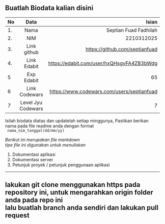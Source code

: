 **Buatlah Biodata kalian disini** <br />
----------------------------------------
|No | Data  | Isian|
|---|:-------:|------:|
|1. |Nama     |Septian Fuad Fadhilah       |
|2.| NIM        |2210312025       |
|3. |Link github |  https://github.com/septianfuad  |
|4.| Link Edabit | https://edabit.com/user/hxQHsgvFA4ZB3bWdg     |
|5|Exp Edabit   |  65     |
|6| Link Codewars|    https://www.codewars.com/users/septianfuad  |
|7| Level Jyu Codewars| 7 |

Isilah biodata diatas dan updatelah setiap minggunya,
Pastikan berikan nama pada file readme anda dengan format <br/>
`
nama_nim_tanggal(dd/mm/yy)` 

*Berikut ini merupakan file markdown <br/> tipe file ini digunakan untuk menuliskan*
1. Dokumentasi aplikasi
2. Dokumentasi server
3. Petunjuk proyek / petunjuk penggunaan aplikasi
----
**lakukan git clone menggunakan https pada repository ini, untuk mengarahkan origin folder anda pada repo ini<br/> lalu buatlah branch anda sendiri dan lakukan pull request**
----
